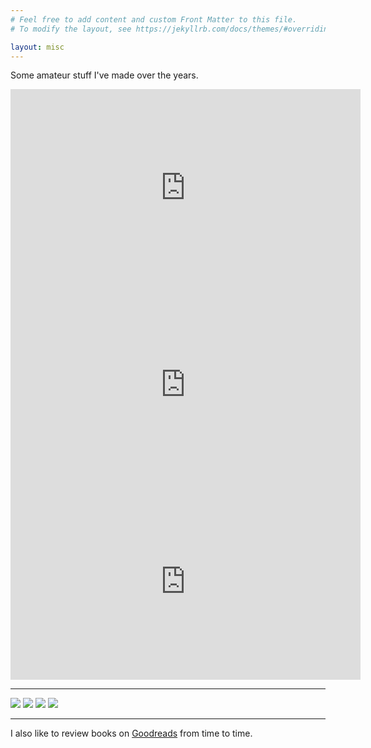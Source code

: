```yaml
---
# Feel free to add content and custom Front Matter to this file.
# To modify the layout, see https://jekyllrb.com/docs/themes/#overriding-theme-defaults

layout: misc
---
```


<p>Some amateur stuff I've made over the years.</p>
<div class="youtubevid"><iframe width="560" height="315" src="https://www.youtube.com/embed/UDZUCS-U8dQ" frameborder="0" allow="autoplay; encrypted-media" allowfullscreen></iframe></div>
<div class="youtubevid"><iframe width="560" height="315" src="https://www.youtube.com/embed/-BVOzzTJSC8" frameborder="0" allow="autoplay; encrypted-media" allowfullscreen></iframe></div>
<div class="youtubevid"><iframe width="560" height="315" src="https://www.youtube.com/embed/SNsRIwtzno0" frameborder="0" allow="autoplay; encrypted-media" allowfullscreen></iframe></div>
<hr>
<div>
<img id="photo" src="https://drive.google.com/uc?id=1ahJBwuKflCc1ptX6JUcjAjc2eLrHdvEL" />
<img id="photo" src="https://drive.google.com/uc?id=1HjgmYdEwZ2lnbK7KABGTc0iilQroB8LV" />
<img id="photo" src="https://drive.google.com/uc?id=1axfL7n47eHzcJKqe_6KwDIpMUheoj_uo" />
<img id="photo" src="https://drive.google.com/uc?id=192Lk2LzFCyMvjBKY0oIEC2XJD5_iCwxU" />
</div>
<hr>

<p>I also like to review books on <a href="https://www.goodreads.com/senakicir">Goodreads</a> from time to time.</p>

